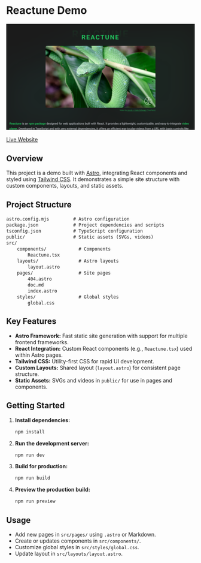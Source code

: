

# Reactune Demo

![Website Preview](./public/reactune.png)

[Live Website](https://salvadorvasqz.github.io/reactune-demo/)

## Overview

This project is a demo built with [Astro](https://astro.build/), integrating React components and styled using [Tailwind CSS](https://tailwindcss.com/). It demonstrates a simple site structure with custom components, layouts, and static assets.

## Project Structure

```
astro.config.mjs         # Astro configuration
package.json             # Project dependencies and scripts
tsconfig.json            # TypeScript configuration
public/                  # Static assets (SVGs, videos)
src/
	components/            # Components
		Reactune.tsx
	layouts/               # Astro layouts
		layout.astro
	pages/                 # Site pages
		404.astro
		doc.md
		index.astro
	styles/                # Global styles
		global.css
```

## Key Features

- **Astro Framework:** Fast static site generation with support for multiple frontend frameworks.
- **React Integration:** Custom React components (e.g., `Reactune.tsx`) used within Astro pages.
- **Tailwind CSS:** Utility-first CSS for rapid UI development.
- **Custom Layouts:** Shared layout (`layout.astro`) for consistent page structure.
- **Static Assets:** SVGs and videos in `public/` for use in pages and components.

## Getting Started

1. **Install dependencies:**
	 ```powershell
	 npm install
	 ```

2. **Run the development server:**
	 ```powershell
	 npm run dev
	 ```

3. **Build for production:**
	 ```powershell
	 npm run build
	 ```

4. **Preview the production build:**
	 ```powershell
	 npm run preview
	 ```

## Usage

- Add new pages in `src/pages/` using `.astro` or Markdown.
- Create or updates components in `src/components/`.
- Customize global styles in `src/styles/global.css`.
- Update layout in `src/layouts/layout.astro`.

